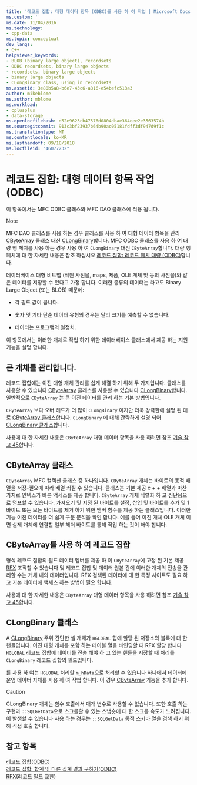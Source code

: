 ```yaml
---
title: '레코드 집합: 대형 데이터 항목 (ODBC)를 사용 하 여 작업 | Microsoft Docs'
ms.custom: ''
ms.date: 11/04/2016
ms.technology:
- cpp-data
ms.topic: conceptual
dev_langs:
- C++
helpviewer_keywords:
- BLOB (binary large object), recordsets
- ODBC recordsets, binary large objects
- recordsets, binary large objects
- binary large objects
- CLongBinary class, using in recordsets
ms.assetid: 3e80b5a8-b6e7-43c6-a816-e54befc513a3
author: mikeblome
ms.author: mblome
ms.workload:
- cplusplus
- data-storage
ms.openlocfilehash: d52e9623cb47576d0804dbae364eee2e3563574b
ms.sourcegitcommit: 913c3bf23937b64b90ac05181fdff3df947d9f1c
ms.translationtype: MT
ms.contentlocale: ko-KR
ms.lasthandoff: 09/18/2018
ms.locfileid: "46077232"
---
```

# <a name="recordset-working-with-large-data-items-odbc"></a>레코드 집합: 대형 데이터 항목 작업(ODBC)

이 항목에서는 MFC ODBC 클래스와 MFC DAO 클래스에 적용 됩니다.  
  
> [!NOTE]
>  MFC DAO 클래스를 사용 하는 경우 클래스를 사용 하 여 대형 데이터 항목을 관리 [CByteArray](../../mfc/reference/cbytearray-class.md) 클래스 대신 [CLongBinary](../../mfc/reference/clongbinary-class.md)합니다. MFC ODBC 클래스를 사용 하 여 대량 행 페치를 사용 하는 경우 사용 하 여 `CLongBinary` 대신 `CByteArray`합니다. 대량 행 페치에 대 한 자세한 내용은 참조 하십시오 [레코드 집합: 레코드 페치 대량 (ODBC)](../../data/odbc/recordset-fetching-records-in-bulk-odbc.md)합니다.  
  
데이터베이스 대형 비트맵 (직원 사진을, maps, 제품, OLE 개체 및 등의 사진을)와 같은 데이터를 저장할 수 있다고 가정 합니다. 이러한 종류의 데이터는 라고도 Binary Large Object (또는 BLOB) 때문에:  
  
- 각 필드 값이 큽니다.  
  
- 숫자 및 기타 단순 데이터 유형의 경우는 달리 크기를 예측할 수 없습니다.  
  
- 데이터는 프로그램의 일정치.  
  
이 항목에서는 이러한 개체로 작업 하기 위한 데이터베이스 클래스에서 제공 하는 지원 기능을 설명 합니다.  
  
##  <a name="_core_managing_large_objects"></a> 큰 개체를 관리합니다.  

레코드 집합에는 이진 대형 개체 관리를 쉽게 해결 하기 위해 두 가지입니다. 클래스를 사용할 수 있습니다 [CByteArray](../../mfc/reference/cbytearray-class.md) 클래스를 사용할 수 있습니다 [CLongBinary](../../mfc/reference/clongbinary-class.md)합니다. 일반적으로 `CByteArray` 는 큰 이진 데이터를 관리 하는 기본 방법입니다.  
  
`CByteArray` 보다 오버 헤드가 더 많이 `CLongBinary` 이지만 더욱 강력한에 설명 된 대로 [CByteArray 클래스](#_core_the_cbytearray_class)합니다. `CLongBinary` 에 대해 간략하게 설명 되어 [CLongBinary 클래스](#_core_the_clongbinary_class)합니다.  
  
사용에 대 한 자세한 내용은 `CByteArray` 대형 데이터 항목을 사용 하려면 참조 [기술 참고 45](../../mfc/tn045-mfc-database-support-for-long-varchar-varbinary.md)합니다.  
  
##  <a name="_core_the_cbytearray_class"></a> CByteArray 클래스  

`CByteArray` MFC 컬렉션 클래스 중 하나입니다. `CByteArray` 개체는 바이트의 동적 배열을 저장-필요에 따라 배열 커질 수 있습니다. 클래스는 기본 제공 c + + 배열과 마찬가지로 인덱스가 빠른 액세스를 제공 합니다. `CByteArray` 개체 직렬화 하 고 진단용으로 덤프할 수 있습니다. 가져오기 및 지정 된 바이트를 설정, 삽입 및 바이트를 추가 및 1 바이트 또는 모든 바이트를 제거 하기 위한 멤버 함수를 제공 하는 클래스입니다. 이러한 기능 이진 데이터를 더 쉽게 구문 분석을 확인 합니다. 예를 들어 이진 개체 OLE 개체 이면 실제 개체에 연결할 일부 헤더 바이트를 통해 작업 하는 것이 해야 합니다.  
  
##  <a name="_core_using_cbytearray_in_recordsets"></a> CByteArray를 사용 하 여 레코드 집합  

형식 레코드 집합의 필드 데이터 멤버를 제공 하 여 `CByteArray`에 고정 된 기본 제공 [RFX](../../data/odbc/record-field-exchange-rfx.md) 조작할 수 있습니다 및 레코드 집합 및 데이터 원본 간에 이러한 개체의 전송을 관리할 수는 개체 내의 데이터입니다. RFX 검색된 데이터에 대 한 특정 사이트도 필요 하 고 기본 데이터에 액세스 하는 방법이 필요 합니다.  
  
사용에 대 한 자세한 내용은 `CByteArray` 대형 데이터 항목을 사용 하려면 참조 [기술 참고 45](../../mfc/tn045-mfc-database-support-for-long-varchar-varbinary.md)합니다.  
  
##  <a name="_core_the_clongbinary_class"></a> CLongBinary 클래스  

A [CLongBinary](../../mfc/reference/clongbinary-class.md) 주위 간단한 셸 개체가 `HGLOBAL` 힙에 할당 된 저장소의 블록에 대 한 핸들입니다. 이진 대형 개체를 포함 하는 테이블 열을 바인딩할 때 RFX 할당 합니다 `HGLOBAL` 레코드 집합에 데이터를 전송 해야 하 고 있는 핸들을 저장할 때 처리를 `CLongBinary` 레코드 집합의 필드입니다.  
  
를 사용 하 여는 `HGLOBAL` 처리할 `m_hData`으로 처리할 수 있습니다 하나에서 데이터에 운영 데이터 자체를 사용 하 여 작업 합니다. 이 경우 [CByteArray](../../mfc/reference/cbytearray-class.md) 기능을 추가 합니다.  
  
> [!CAUTION]
>  CLongBinary 개체는 함수 호출에서 매개 변수로 사용할 수 없습니다. 또한 호출 하는 구현과 `::SQLGetData`으로 스크롤할 수 있는 스냅숏에 대 한 스크롤 속도가 느려집니다. 이 발생할 수 있습니다 사용 하는 경우는 `::SQLGetData` 동적 스키마 열을 검색 하기 위해 직접 호출 합니다.  
  
## <a name="see-also"></a>참고 항목  

[레코드 집합(ODBC)](../../data/odbc/recordset-odbc.md)<br/>
[레코드 집합: 합계 및 다른 집계 결과 구하기(ODBC)](../../data/odbc/recordset-obtaining-sums-and-other-aggregate-results-odbc.md)<br/>
[RFX(레코드 필드 교환)](../../data/odbc/record-field-exchange-rfx.md)